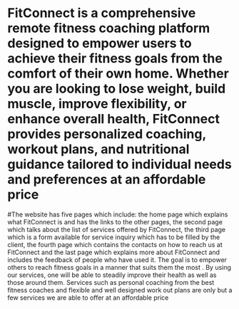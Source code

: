# FitConnect is a comprehensive remote fitness coaching platform designed to empower users to achieve their fitness goals from the comfort of their own home. Whether you are looking to lose weight, build muscle, improve flexibility, or enhance overall health, FitConnect provides personalized coaching, workout plans, and nutritional guidance tailored to individual needs and preferences at an affordable price
#The website has five pages which include: the home page which explains what FitConnect is and has the links to the other pages, the second page which talks about the list of services offered by FitConnect, the third page which is a form available for service inquiry which has to be filled by the client, the fourth page which contains the contacts on how to reach us at FitConnect and the last page which explains more about FitConnect and includes the feedback of people who have used it.
The goal is to empower others to reach fitness goals in a manner that suits them the most . By using our services, one will be able to steadily improve their health as well as those around them. Services such as personal coaching from the best fitness coaches and flexible and well designed work out plans are only but a few services we are able to offer at an affordable price
